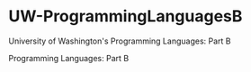 # UW-ProgrammingLanguagesB

University of Washington's Programming Languages: Part B

Programming Languages: Part B
